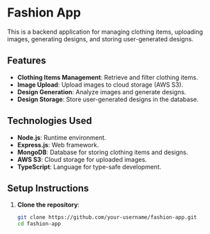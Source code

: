 # Fashion App

This is a backend application for managing clothing items, uploading images, generating designs, and storing user-generated designs.

## Features

- **Clothing Items Management**: Retrieve and filter clothing items.
- **Image Upload**: Upload images to cloud storage (AWS S3).
- **Design Generation**: Analyze images and generate designs.
- **Design Storage**: Store user-generated designs in the database.

## Technologies Used

- **Node.js**: Runtime environment.
- **Express.js**: Web framework.
- **MongoDB**: Database for storing clothing items and designs.
- **AWS S3**: Cloud storage for uploaded images.
- **TypeScript**: Language for type-safe development.

## Setup Instructions

1. **Clone the repository**:
   ```bash
   git clone https://github.com/your-username/fashion-app.git
   cd fashion-app